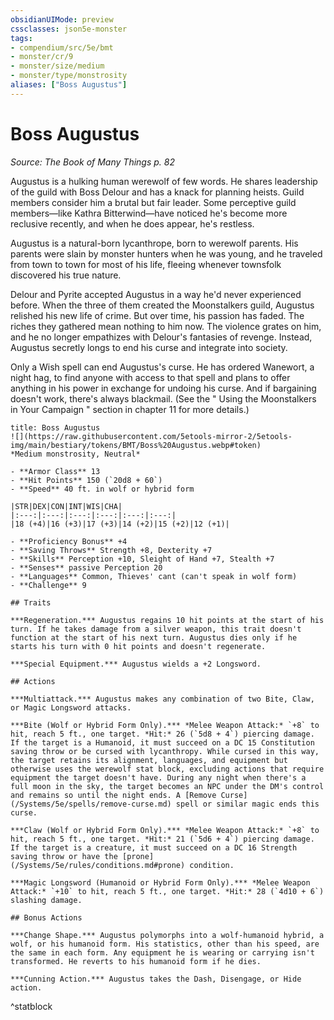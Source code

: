 ```yaml
---
obsidianUIMode: preview
cssclasses: json5e-monster
tags:
- compendium/src/5e/bmt
- monster/cr/9
- monster/size/medium
- monster/type/monstrosity
aliases: ["Boss Augustus"]
---
```

# Boss Augustus
*Source: The Book of Many Things p. 82*  

Augustus is a hulking human werewolf of few words. He shares leadership of the guild with Boss Delour and has a knack for planning heists. Guild members consider him a brutal but fair leader. Some perceptive guild members—like Kathra Bitterwind—have noticed he's become more reclusive recently, and when he does appear, he's restless.

Augustus is a natural-born lycanthrope, born to werewolf parents. His parents were slain by monster hunters when he was young, and he traveled from town to town for most of his life, fleeing whenever townsfolk discovered his true nature.

Delour and Pyrite accepted Augustus in a way he'd never experienced before. When the three of them created the Moonstalkers guild, Augustus relished his new life of crime. But over time, his passion has faded. The riches they gathered mean nothing to him now. The violence grates on him, and he no longer empathizes with Delour's fantasies of revenge. Instead, Augustus secretly longs to end his curse and integrate into society.

Only a Wish spell can end Augustus's curse. He has ordered Wanewort, a night hag, to find anyone with access to that spell and plans to offer anything in his power in exchange for undoing his curse. And if bargaining doesn't work, there's always blackmail. (See the " Using the Moonstalkers in Your Campaign " section in chapter 11 for more details.)

```ad-statblock
title: Boss Augustus
![](https://raw.githubusercontent.com/5etools-mirror-2/5etools-img/main/bestiary/tokens/BMT/Boss%20Augustus.webp#token)
*Medium monstrosity, Neutral*

- **Armor Class** 13
- **Hit Points** 150 (`20d8 + 60`)
- **Speed** 40 ft. in wolf or hybrid form

|STR|DEX|CON|INT|WIS|CHA|
|:---:|:---:|:---:|:---:|:---:|:---:|
|18 (+4)|16 (+3)|17 (+3)|14 (+2)|15 (+2)|12 (+1)|

- **Proficiency Bonus** +4
- **Saving Throws** Strength +8, Dexterity +7
- **Skills** Perception +10, Sleight of Hand +7, Stealth +7
- **Senses** passive Perception 20
- **Languages** Common, Thieves' cant (can't speak in wolf form)
- **Challenge** 9

## Traits

***Regeneration.*** Augustus regains 10 hit points at the start of his turn. If he takes damage from a silver weapon, this trait doesn't function at the start of his next turn. Augustus dies only if he starts his turn with 0 hit points and doesn't regenerate.

***Special Equipment.*** Augustus wields a +2 Longsword.

## Actions

***Multiattack.*** Augustus makes any combination of two Bite, Claw, or Magic Longsword attacks.

***Bite (Wolf or Hybrid Form Only).*** *Melee Weapon Attack:* `+8` to hit, reach 5 ft., one target. *Hit:* 26 (`5d8 + 4`) piercing damage. If the target is a Humanoid, it must succeed on a DC 15 Constitution saving throw or be cursed with lycanthropy. While cursed in this way, the target retains its alignment, languages, and equipment but otherwise uses the werewolf stat block, excluding actions that require equipment the target doesn't have. During any night when there's a full moon in the sky, the target becomes an NPC under the DM's control and remains so until the night ends. A [Remove Curse](/Systems/5e/spells/remove-curse.md) spell or similar magic ends this curse.

***Claw (Wolf or Hybrid Form Only).*** *Melee Weapon Attack:* `+8` to hit, reach 5 ft., one target. *Hit:* 21 (`5d6 + 4`) piercing damage. If the target is a creature, it must succeed on a DC 16 Strength saving throw or have the [prone](/Systems/5e/rules/conditions.md#prone) condition.

***Magic Longsword (Humanoid or Hybrid Form Only).*** *Melee Weapon Attack:* `+10` to hit, reach 5 ft., one target. *Hit:* 28 (`4d10 + 6`) slashing damage.

## Bonus Actions

***Change Shape.*** Augustus polymorphs into a wolf-humanoid hybrid, a wolf, or his humanoid form. His statistics, other than his speed, are the same in each form. Any equipment he is wearing or carrying isn't transformed. He reverts to his humanoid form if he dies.

***Cunning Action.*** Augustus takes the Dash, Disengage, or Hide action.
```
^statblock
